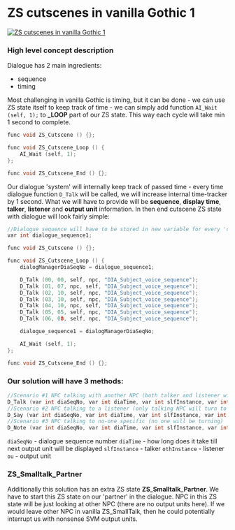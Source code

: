 # ZS cutscenes in vanilla Gothic 1

   [![ZS cutscenes in vanilla Gothic 1](https://img.youtube.com/vi/vEwIwRQjj6c/0.jpg)](https://www.youtube.com/watch?v=vEwIwRQjj6c)

### High level concept description

Dialogue has 2 main ingredients:
 - sequence
 - timing

Most challenging in vanilla Gothic is timing, but it can be done - we can use ZS state itself to keep track of time - we can simply add function `AI_Wait (self, 1);` to **_LOOP** part of our ZS state. This way each cycle will take min 1 second to complete.
```c++
func void ZS_Cutscene () {};

func void ZS_Cutscene_Loop () {
	AI_Wait (self, 1);
};

func void ZS_Cutscene_End () {};
```

Our dialogue 'system' will internally keep track of passed time - every time dialogue function `D_Talk` will be called, we will increase internal time-tracker by 1 second.
What we will have to provide will be **sequence**, **display time**, **talker**, **listener** and **output unit** information.
In then end cutscene ZS state with dialogue will look fairly simple:
```c++
//Dialogue sequence will have to be stored in new variable for every 'cutscene'
var int dialogue_sequence1;

func void ZS_Cutscene () {};

func void ZS_Cutscene_Loop () {
	dialogManagerDiaSeqNo = dialogue_sequence1;

	D_Talk (00, 00, self, npc, "DIA_Subject_voice_sequence");
	D_Talk (01, 07, npc, self, "DIA_Subject_voice_sequence");
	D_Talk (02, 10, self, npc, "DIA_Subject_voice_sequence");
	D_Talk (03, 10, self, npc, "DIA_Subject_voice_sequence");
	D_Talk (04, 10, npc, self, "DIA_Subject_voice_sequence");
	D_Talk (05, 05, self, npc, "DIA_Subject_voice_sequence");
	D_Talk (06, 08, self, npc, "DIA_Subject_voice_sequence");

	dialogue_sequence1 = dialogManagerDiaSeqNo;

	AI_Wait (self, 1);
};

func void ZS_Cutscene_End () {};
```

### Our solution will have 3 methods:
```c++
//Scenario #1 NPC talking with another NPC (both talker and listener will turn to each other every time one of them speaks)
D_Talk (var int diaSeqNo, var int diaTime, var int slfInstance, var int othInstance, var string ou)
//Scenario #2 NPC talking to a listener (only talking NPC will turn to his listener)
D_Say (var int diaSeqNo, var int diaTime, var int slfInstance, var int othInstance, var string ou)
//Scenario #3 NPC talking to no-one specific (no one will be turning)
D_Note (var int diaSeqNo, var int diaTime, var int slfInstance, var int othInstance, var string ou)
```
`diaSeqNo` - dialogue sequence number
`diaTime` - how long does it take till next output unit will be displayed
`slfInstance` - talker
`othInstance` - listener
`ou` - output unit

### ZS_Smalltalk_Partner

Additionally this solution has an extra ZS state **ZS_Smalltalk_Partner**.
We have to start this ZS state on our 'partner' in the dialogue. NPC in this ZS state will be just looking at other NPC (there are no output units here).
If we would leave other NPC in vanilla ZS_SmallTalk, then he could potentially interrupt us with nonsense SVM output units.
